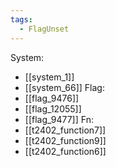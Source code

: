 ```yaml
---
tags:
  - FlagUnset
---
```

System:
- [[system_1]]
- [[system_66]]
Flag:
- [[flag_9476]]
- [[flag_12055]]
- [[flag_9477]]
Fn:
- [[t2402_function7]]
- [[t2402_function9]]
- [[t2402_function6]]
